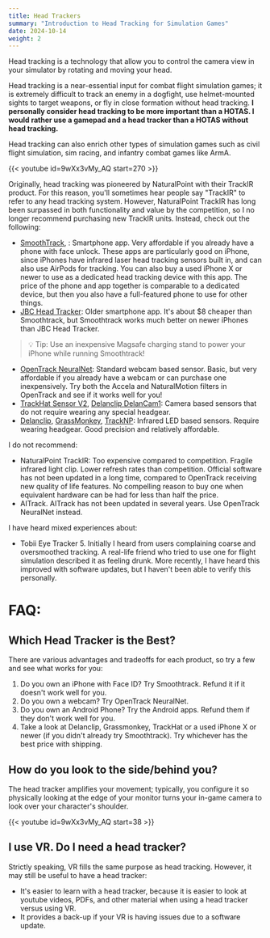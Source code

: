 ```yaml
---
title: Head Trackers
summary: "Introduction to Head Tracking for Simulation Games"
date: 2024-10-14
weight: 2
---
```

Head tracking is a technology that allow you to control the camera view in your simulator by rotating and moving your head.

Head tracking is a near-essential input for combat flight simulation games; it is extremely difficult to track an enemy in a dogfight, use helmet-mounted sights to target weapons, or fly in close formation without head tracking. **I personally consider head tracking to be more important than a HOTAS. I would rather use a gamepad and a head tracker than a HOTAS without head tracking.**

Head tracking can also enrich other types of simulation games such as civil flight simulation, sim racing, and infantry combat games like ArmA.

{{< youtube id=9wXx3vMy_AQ start=270 >}}

Originally, head tracking was pioneered by NaturalPoint with their TrackIR product. For this reason, you'll sometimes hear people say "TrackIR" to refer to any head tracking system. However, NaturalPoint TrackIR has long been surpassed in both functionality and value by the competition, so I no longer recommend purchasing new TrackIR units. Instead, check out the following:

- [SmoothTrack](https://smoothtrack.app/), : Smartphone app. Very affordable if you already have a phone with face unlock. These apps are particularly good on iPhone, since iPhones have infrared laser head tracking sensors built in, and can also use AirPods for tracking. You can also buy a used iPhone X or newer to use as a dedicated head tracking device with this app. The price of the phone and app together is comparable to a dedicated device, but then you also have a full-featured phone to use for other things.
- [JBC Head Tracker](https://jbcconsulting448679429.wordpress.com/): Older smartphone app. It's about $8 cheaper than Smoothtrack, but Smoothtrack works much better on newer iPhones than JBC Head Tracker.

> 💡 Tip: Use an inexpensive Magsafe charging stand to power your iPhone while running Smoothtrack!

- [OpenTrack NeuralNet](https://github.com/opentrack/opentrack/wiki/AI-Face-Tracking): Standard webcam based sensor. Basic, but very affordable if you already have a webcam or can purchase one inexpensively. Try both the Accela and NaturalMotion filters in OpenTrack and see if it works well for you!
- [TrackHat Sensor V2](https://www.trackhat.org/sensorv2), [Delanclip DelanCam1](https://delanclip.com/product/delancam1/): Camera based sensors that do not require wearing any special headgear.
- [Delanclip](https://delanengineering.com/), [GrassMonkey](https://grassmonkeysimulations.com/), [TrackNP](https://www.aliexpress.com/w/wholesale-tracknp.html): Infrared LED based sensors. Require wearing headgear. Good precision and relatively affordable.

I do not recommend:

- NaturalPoint TrackIR: Too expensive compared to competition. Fragile infrared light clip. Lower refresh rates than competition. Official software has not been updated in a long time, compared to OpenTrack receiving new quality of life features. No compelling reason to buy one when equivalent hardware can be had for less than half the price.
- AITrack. AITrack has not been updated in several years. Use OpenTrack NeuralNet instead.

I have heard mixed experiences about:

- Tobii Eye Tracker 5. Initially I heard from users complaining coarse and oversmoothed tracking. A real-life friend who tried to use one for flight simulation described it as feeling drunk. More recently, I have heard this improved with software updates, but I haven't been able to verify this personally.


# FAQ:

## Which Head Tracker is the Best?

There are various advantages and tradeoffs for each product, so try a few and see what works for you:

1. Do you own an iPhone with Face ID? Try Smoothtrack. Refund it if it doesn't work well for you.
1. Do you own a webcam? Try OpenTrack NeuralNet.
1. Do you own an Android Phone? Try the Android apps. Refund them if they don't work well for you.
1. Take a look at Delanclip, Grassmonkey, TrackHat or a used iPhone X or newer (if you didn't already try Smoothtrack). Try whichever has the best price with shipping.

## How do you look to the side/behind you?

The head tracker amplifies your movement; typically, you configure it so physically looking at the edge of your monitor turns your in-game camera to look over your character's shoulder.

{{< youtube id=9wXx3vMy_AQ start=38 >}}

## I use VR. Do I need a head tracker?

Strictly speaking, VR fills the same purpose as head tracking. However, it may still be useful to have a head tracker:

- It's easier to learn with a head tracker, because it is easier to look at youtube videos, PDFs, and other material when using a head tracker versus using VR.
- It provides a back-up if your VR is having issues due to a software update.

